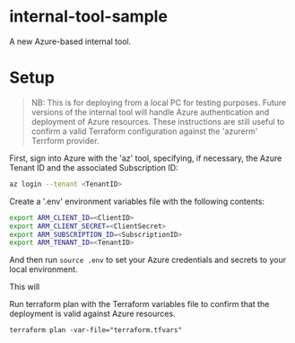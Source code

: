 # internal-tool-sample
A new Azure-based internal tool.

# Setup
> NB: This is for deploying from a local PC for testing purposes. Future versions of the internal tool will handle Azure authentication and deployment of Azure resources. These instructions are still useful to confirm a valid Terraform configuration against the 'azurerm' Terrform provider.

First, sign into Azure with the 'az' tool, specifying, if necessary, the Azure Tenant ID and the associated Subscription ID:
``` bash
az login --tenant <TenantID>
```


Create a '.env' environment variables file with the following contents:
``` bash
export ARM_CLIENT_ID=<ClientID>
export ARM_CLIENT_SECRET=<ClientSecret>
export ARM_SUBSCRIPTION_ID=<SubscriptionID>
export ARM_TENANT_ID=<TenantID>
```

And then run `source .env` to set your Azure credentials and secrets to your local environment.

This will 

Run terraform plan with the Terraform variables file to confirm that the deployment is valid against Azure resources.
```
terraform plan -var-file="terraform.tfvars"
```
